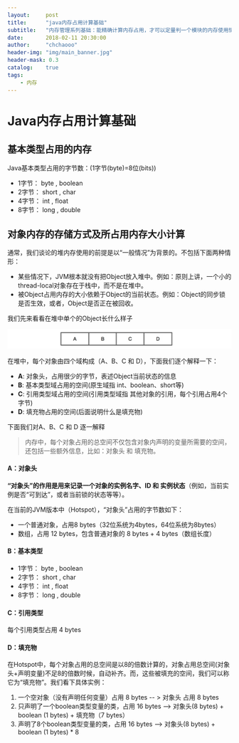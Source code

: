 ```yaml
---
layout:     post
title:      "java内存占用计算基础"
subtitle:   "内存管理系列基础：能精确计算内存占用，才可以定量判一个模块的内存使用情况是否符合预期"
date:       2018-02-11 20:30:00
author:     "chchaooo"
header-img: "img/main_banner.jpg"
header-mask: 0.3
catalog:    true
tags:
    - 内存
---
```


# Java内存占用计算基础

## 基本类型占用的内存

Java基本类型占用的字节数：(1字节(byte)=8位(bits))

* 1字节： byte , boolean
* 2字节： short , char
* 4字节： int , float
* 8字节： long , double


## 对象内存的存储方式及所占用内存大小计算

通常，我们谈论的堆内存使用的前提是以“一般情况”为背景的。不包括下面两种情形：

* 某些情况下，JVM根本就没有把Object放入堆中。例如：原则上讲，一个小的thread-local对象存在于栈中，而不是在堆中。
* 被Object占用内存的大小依赖于Object的当前状态。例如：Object的同步锁是否生效，或者，Object是否正在被回收。

我们先来看看在堆中单个的Object长什么样子

![](media/15181658107695/15183204723922.jpg)

在堆中，每个对象由四个域构成（A、B、C 和 D），下面我们逐个解释一下：

* **A**: 对象头，占用很少的字节，表述Object当前状态的信息
* **B**: 基本类型域占用的空间(原生域指 int、boolean、short等)
* **C**: 引用类型域占用的空间(引用类型域指 其他对象的引用，每个引用占用4个字节)
* **D**: 填充物占用的空间(后面说明什么是填充物)

下面我们对A、B、C 和 D 逐一解释

> 内存中，每个对象占用的总空间不仅包含对象内声明的变量所需要的空间，还包括一些额外信息，比如：对象头 和 填充物。

#### A：对象头
**“对象头”的作用是用来记录一个对象的实例名字、ID 和 实例状态**（例如，当前实例是否“可到达”，或者当前锁的状态等等）。

在当前的JVM版本中（Hotspot），“对象头”占用的字节数如下：

* 一个普通对象，占用8 bytes（32位系统为4bytes，64位系统为8bytes）
* 数组，占用 12 bytes，包含普通对象的 8 bytes + 4 bytes（数组长度）

#### B：基本类型

* 1字节： byte , boolean
* 2字节： short , char
* 4字节： int , float
* 8字节： long , double

#### C：引用类型
每个引用类型占用 4 bytes

#### D：填充物
在Hotspot中，每个对象占用的总空间是以8的倍数计算的，对象占用总空间(对象头+声明变量)不足8的倍数时候，自动补齐。而，这些被填充的空间，我们可以称它为“填充物”。我们看下具体实例：

1. 一个空对象（没有声明任何变量）占用 8 bytes -- > 对象头 占用 8 bytes
2. 只声明了一个boolean类型变量的类，占用 16 bytes --> 对象头(8 bytes) + boolean (1 bytes) + 填充物（7 bytes）
3. 声明了8个boolean类型变量的类，占用 16 bytes --> 对象头(8 bytes) + boolean (1 bytes) * 8






